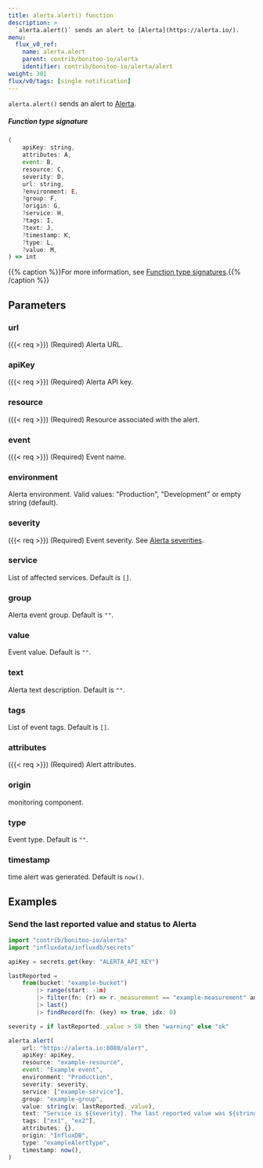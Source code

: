 ```yaml
---
title: alerta.alert() function
description: >
  `alerta.alert()` sends an alert to [Alerta](https://alerta.io/).
menu:
  flux_v0_ref:
    name: alerta.alert
    parent: contrib/bonitoo-io/alerta
    identifier: contrib/bonitoo-io/alerta/alert
weight: 301
flux/v0/tags: [single notification]
---
```


<!------------------------------------------------------------------------------

IMPORTANT: This page was generated from comments in the Flux source code. Any
edits made directly to this page will be overwritten the next time the
documentation is generated. 

To make updates to this documentation, update the function comments above the
function definition in the Flux source code:

https://github.com/influxdata/flux/blob/master/stdlib/contrib/bonitoo-io/alerta/alerta.flux#L76-L115

Contributing to Flux: https://github.com/influxdata/flux#contributing
Fluxdoc syntax: https://github.com/influxdata/flux/blob/master/docs/fluxdoc.md

------------------------------------------------------------------------------->

`alerta.alert()` sends an alert to [Alerta](https://alerta.io/).



##### Function type signature

```js
(
    apiKey: string,
    attributes: A,
    event: B,
    resource: C,
    severity: D,
    url: string,
    ?environment: E,
    ?group: F,
    ?origin: G,
    ?service: H,
    ?tags: I,
    ?text: J,
    ?timestamp: K,
    ?type: L,
    ?value: M,
) => int
```

{{% caption %}}For more information, see [Function type signatures](/flux/v0/function-type-signatures/).{{% /caption %}}

## Parameters

### url
({{< req >}})
(Required) Alerta URL.



### apiKey
({{< req >}})
(Required) Alerta API key.



### resource
({{< req >}})
(Required) Resource associated with the alert.



### event
({{< req >}})
(Required) Event name.



### environment

Alerta environment. Valid values: "Production", "Development" or empty string (default).



### severity
({{< req >}})
(Required) Event severity. See [Alerta severities](https://docs.alerta.io/en/latest/api/alert.html#alert-severities).



### service

List of affected services. Default is `[]`.



### group

Alerta event group. Default is `""`.



### value

Event value.  Default is `""`.



### text

Alerta text description. Default is `""`.



### tags

List of event tags. Default is `[]`.



### attributes
({{< req >}})
(Required) Alert attributes.



### origin

monitoring component.



### type

Event type. Default is `""`.



### timestamp

time alert was generated. Default is `now()`.




## Examples

### Send the last reported value and status to Alerta

```js
import "contrib/bonitoo-io/alerta"
import "influxdata/influxdb/secrets"

apiKey = secrets.get(key: "ALERTA_API_KEY")

lastReported =
    from(bucket: "example-bucket")
        |> range(start: -1m)
        |> filter(fn: (r) => r._measurement == "example-measurement" and r._field == "level")
        |> last()
        |> findRecord(fn: (key) => true, idx: 0)

severity = if lastReported._value > 50 then "warning" else "ok"

alerta.alert(
    url: "https://alerta.io:8080/alert",
    apiKey: apiKey,
    resource: "example-resource",
    event: "Example event",
    environment: "Production",
    severity: severity,
    service: ["example-service"],
    group: "example-group",
    value: string(v: lastReported._value),
    text: "Service is ${severity}. The last reported value was ${string(v: lastReported._value)}.",
    tags: ["ex1", "ex2"],
    attributes: {},
    origin: "InfluxDB",
    type: "exampleAlertType",
    timestamp: now(),
)

```

